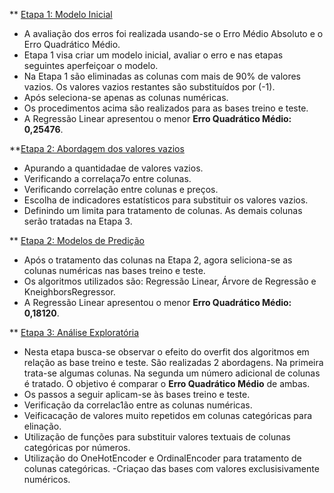 ** [Etapa 1: Modelo Inicial](https://github.com/nsoledade/HousePrices/blob/main/Etapa1.ipynb)
- A avaliação dos erros foi realizada usando-se o Erro Médio Absoluto e o Erro Quadrático Médio.
- Etapa 1 visa criar um modelo inicial, avaliar o erro e nas etapas seguintes aperfeiçoar o modelo.
- Na Etapa 1 são eliminadas as colunas com mais de 90% de valores vazios. Os valores vazios restantes são substituídos por (-1).
- Após seleciona-se apenas as colunas numéricas.
- Os procedimentos acima são realizados para as bases treino e teste.
- A Regressão Linear apresentou o menor **Erro Quadrático Médio: 0,25476**.


**[Etapa 2: Abordagem dos valores vazios](https://github.com/nsoledade/HousePrices/blob/main/Etapa2.ipynb)
- Apurando a quantidadae de valores vazios.
- Verificando a correlaça7o entre  colunas.
- Verificando correlação entre colunas e preços.
- Escolha de indicadores estatísticos para substituir os valores vazios.
- Definindo um limita para tratamento de colunas. As demais colunas serão tratadas na Etapa 3.

** [Etapa 2: Modelos de Predição](https://github.com/nsoledade/HousePrices/blob/main/Etapa2Modelos.ipynb)
- Após o tratamento das colunas na Etapa 2, agora seliciona-se as colunas numéricas nas bases treino e teste.
- Os algoritmos utilizados são: Regressão Linear, Árvore de Regressão e KneighborsRegressor.
- A Regressão Linear apresentou o menor **Erro Quadrático Médio: 0,18120**.

** [Etapa 3: Análise Exploratória](https://github.com/nsoledade/HousePrices/blob/main/Etapa3_1Modelos.ipynb)
- Nesta etapa busca-se observar o efeito do overfit dos algoritmos em relação as base treino e teste. São realizadas 2 abordagens. Na primeira trata-se algumas colunas. Na segunda um número adicional de colunas é tratado. O objetivo é comparar o **Erro Quadrático Médio** de ambas.
- Os passos a seguir aplicam-se às bases treino e teste.
- Verificação da correlac1ão entre as colunas numéricas.
- Veificacação de valores muito repetidos em colunas categóricas para elinação.
- Utilização de funções para substituir valores textuais de colunas categóricas por números.
- Utilização do OneHotEncoder e OrdinalEncoder para tratamento de colunas categóricas.
-Criaçao das bases com valores exclusisivamente numéricos.



